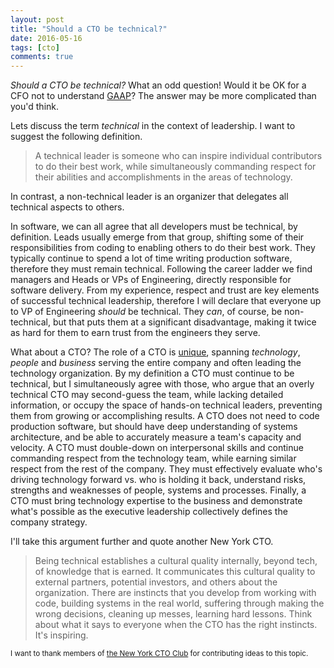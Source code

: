 ```yaml
---
layout: post
title: "Should a CTO be technical?"
date: 2016-05-16
tags: [cto]
comments: true
---
```

_Should a CTO be technical?_ What an odd question! Would it be OK for a CFO not to understand [GAAP](https://en.wikipedia.org/wiki/Generally_accepted_accounting_principles)? The answer may be more complicated than you'd think.

Lets discuss the term _technical_ in the context of leadership. I want to suggest the following definition.

> A technical leader is someone who can inspire individual contributors to do their best work, while simultaneously commanding respect for their abilities and accomplishments in the areas of technology.

In contrast, a non-technical leader is an organizer that delegates all technical aspects to others.

In software, we can all agree that all developers must be technical, by definition. Leads usually emerge from that group, shifting some of their responsibilities from coding to enabling others to do their best work. They typically continue to spend a lot of time writing production software, therefore they must remain technical. Following the career ladder we find managers and Heads or VPs of Engineering, directly responsible for software delivery. From my experience, respect and trust are key elements of successful technical leadership, therefore I will declare that everyone up to VP of Engineering _should_ be technical. They _can_, of course, be non-technical, but that puts them at a significant disadvantage, making it twice as hard for them to earn trust from the engineers they serve.

What about a CTO? The role of a CTO is [unique](/2015/05/07/what-is-the-difference-between-cto-and-vp-or-head-of-engineering.html), spanning _technology_, _people_ and _business_ serving the entire company and often leading the technology organization. By my definition a CTO must continue to be technical, but I simultaneously agree with those, who argue that an overly technical CTO may second-guess the team, while lacking detailed information, or occupy the space of hands-on technical leaders, preventing them from growing or accomplishing results. A CTO does not need to code production software, but should have deep understanding of systems architecture, and be able to accurately measure a team's capacity and velocity. A CTO must double-down on interpersonal skills and continue commanding respect from the technology team, while earning similar respect from the rest of the company. They must effectively evaluate who's driving technology forward vs. who is holding it back, understand risks, strengths and weaknesses of people, systems and processes. Finally, a CTO must bring technology expertise to the business and demonstrate what's possible as the executive leadership collectively defines the company strategy.

I'll take this argument further and quote another New York CTO.

> Being technical establishes a cultural quality internally, beyond tech, of knowledge that is earned. It communicates this cultural quality to external partners, potential investors, and others about the organization. There are instincts that you develop from working with code, building systems in the real world, suffering through making the wrong decisions, cleaning up messes, learning hard lessons. Think about what it says to everyone when the CTO has the right instincts. It's inspiring.

<small>I want to thank members of [the New York CTO Club](https://www.linkedin.com/company/new-york-cto-club) for contributing ideas to this topic.</small>
